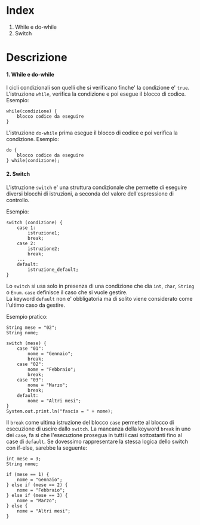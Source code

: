 # Index
1. While e do-while
2. Switch

# Descrizione

#### 1. While e do-while
I cicli condizionali son quelli che si verificano finche' la condizione e' `true`.</br>
L'istruzione `while`, verifica la condizione e poi esegue il blocco di codice. Esempio:

```
while(condizione) {
	blocco codice da eseguire
}
```

L'istruzione `do-while` prima esegue il blocco di codice e poi verifica la condizione. Esempio:

```
do {
	blocco codice da eseguire
} while(condizione);
```

#### 2. Switch
L'istruzione `switch` e' una struttura condizionale che permette di eseguire diversi blocchi di istruzioni, a seconda del valore dell'espressione di controllo.

Esempio:

```
switch (condizione) { 
	case 1: 
		istruzione1; 
		break; 
	case 2: 
		istruzione2; 
		break; 
	... 
	default: 
		istruzione_default; 
}
```
Lo `switch` si usa solo in presenza di una condizione che dia `int`, `char`, `String` o `Enum`. `case` definisce il caso che si vuole gestire.</br>
La keyword `default` non e' obbligatoria ma di solito viene considerato come l'ultimo caso da gestire.

Esempio pratico:

```
String mese = "02";
String nome;

switch (mese) {
	case "01": 
		nome = "Gennaio";
		break;
	case "02": 
		nome = "Febbraio";
		break;
	case "03": 
		nome = "Marzo";
		break;
	default: 
		nome = "Altri mesi";
}
System.out.print.ln("fascia = " + nome);

```
Il `break` come ultima istruzione del blocco `case` permette al blocco di esecuzione di uscire dallo `switch`. La mancanza della keyword `break` in uno dei `case`, fa si che l'esecuzione prosegua in tutti i casi sottostanti fino al case di `default`.
Se dovessimo rappresentare la stessa logica dello switch con if-else, sarebbe la seguente:

```
int mese = 3;
String nome;
		
if (mese == 1) {
	nome = "Gennaio";
} else if (mese == 2) {
	nome = "Febbraio";
} else if (mese == 3) {
	nome = "Marzo";
} else {
	nome = "Altri mesi";
}
```
	